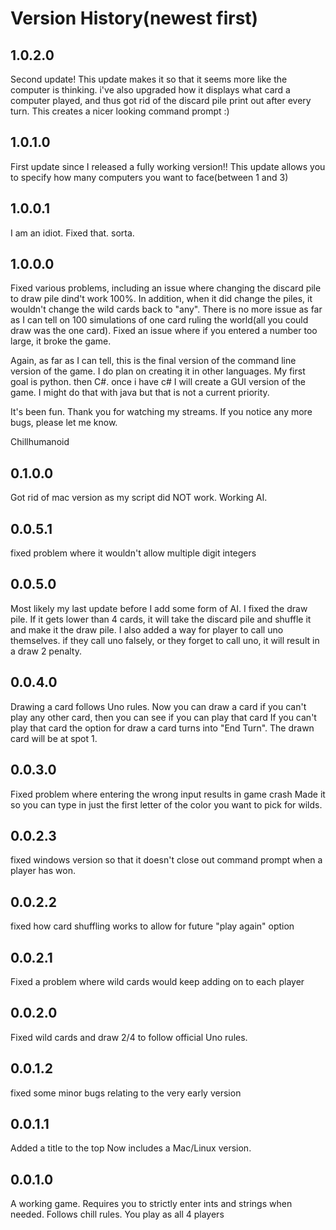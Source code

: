 # Version History(newest first)
## 1.0.2.0
Second update!
This update makes it so that it seems more like the computer is thinking. 
i've also upgraded how it displays what card a computer played, and thus got rid of the discard pile print out after every turn.
This creates a nicer looking command prompt :)
## 1.0.1.0
First update since I released a fully working version!!
This update allows you to specify how many computers you want to face(between 1 and 3)
## 1.0.0.1 
I am an idiot. Fixed that. sorta.
## 1.0.0.0
Fixed various problems, including an issue where changing the discard pile to draw pile dind't work 100%. In addition, when it did change the piles, it wouldn't change the wild cards back to "any". There is no more issue as far as I can tell on 100 simulations of one card ruling the world(all you could draw was the one card). Fixed an issue where if you entered a number too large, it broke the game.

Again, as far as I can tell, this is the final version of the command line version of the game. I do plan on creating it in other languages. My first goal is python. then C#. once i have c# I will create a GUI version of the game. I might do that with java but that is not a current priority. 

It's been fun. Thank you for watching my streams. If you notice any more bugs, please let me know. 

 Chillhumanoid
## 0.1.0.0
Got rid of mac version as my script did NOT work. Working AI.
## 0.0.5.1
fixed problem where it wouldn't allow multiple digit integers
## 0.0.5.0
Most likely my last update before I add some form of AI. I fixed the draw pile. If it gets lower than 4 cards, it will take the discard pile and shuffle it and make it the draw pile. I also added a way for player to call uno themselves. if they call uno falsely, or they forget to call uno, it will result in a draw 2 penalty. 
## 0.0.4.0
Drawing a card follows Uno rules. Now you can draw a card if you can't play any other card, then you can see if you can play that card
If you can't play that card the option for draw a card turns into "End Turn". The drawn card will be at spot 1. 
## 0.0.3.0
Fixed problem where entering the wrong input results in game crash
Made it so you can type in just the first letter of the color you want to pick for wilds. 
## 0.0.2.3
fixed windows version so that it doesn't close out command prompt when a player has won.
## 0.0.2.2 
fixed how card shuffling works to allow for future "play again" option
## 0.0.2.1
Fixed a problem where wild cards would keep adding on to each player
## 0.0.2.0
Fixed wild cards and draw 2/4 to follow official Uno rules. 
## 0.0.1.2
fixed some minor bugs relating to the very early version
## 0.0.1.1
Added a title to the top
Now includes a Mac/Linux version. 
## 0.0.1.0
A working game. Requires you to strictly enter ints and strings when needed. 
Follows chill rules. You play as all 4 players

